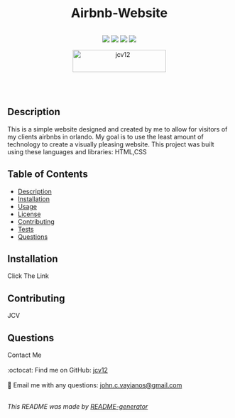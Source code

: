 
  <h1 align='center'>Airbnb-Website</h1>

  <p align="center">
    <img src="">
  </p>

  <p align="center">
    <img src="https://img.shields.io/github/repo-size/jcv12/Airbnb-Website" />
    <img src="https://img.shields.io/github/issues/jcv12/Airbnb-Website" />
    <img src="https://img.shields.io/github/last-commit/jcv12/Airbnb-Website" >
    <img src="https://img.shields.io/badge/license-Academic-brightgreen" >
  </p>

  <p align="center"><a href="https://www.buymeacoffee.com/jcv12"> <img align="center" src="https://cdn.buymeacoffee.com/buttons/v2/default-yellow.png" height="50" width="210" alt="jcv12" /></a></p><br><br>
    
  ## Description
  This is a simple website designed and created by me to allow for visitors of my clients airbnbs in orlando. My goal is to use the least amount of technology to create a visually pleasing website.
  This project was built using these languages and libraries:
  HTML,CSS

  ## Table of Contents
  - [Description](#description)
  - [Installation](#installation)
  - [Usage](#usage)
  - [License](#license)
  - [Contributing](#contributing)
  - [Tests](#tests)
  - [Questions](#questions)

  ## Installation
  Click The Link

  ## Contributing
  JCV
  
  ## Questions
  Contact Me<br />
  <br />
  :octocat: Find me on GitHub: [jcv12](https://github.com/jcv12)<br />
  <br />
  :e-mail: Email me with any questions: john.c.vayianos@gmail.com<br /><br />

  _This README was made by [README-generator](https://github.com/jcv12/ReadMe-Generator)_
  